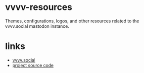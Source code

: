 # vvvv-resources

Themes, configurations, logos, and other resources related to the vvvv.social mastodon instance.


# links

- [vvvv.social](https://vvvv.social/about)
- [project source code](https://github.com/edmondburnett/vvvv-social)
